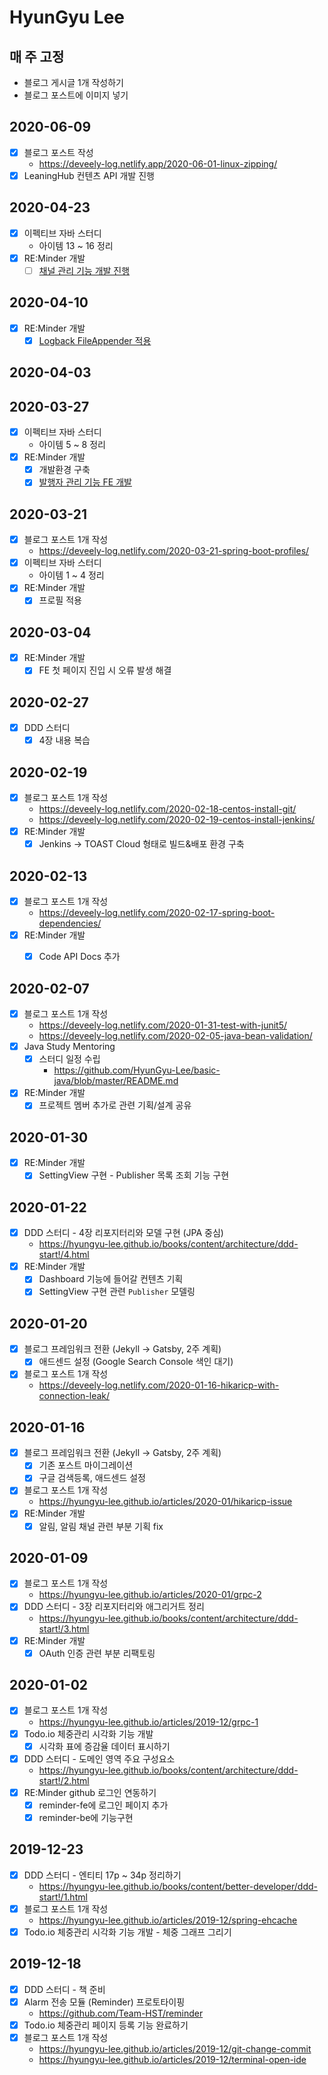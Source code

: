 # HyunGyu Lee

## 매 주 고정
- 블로그 게시글 1개 작성하기
- 블로그 포스트에 이미지 넣기

## 2020-06-09
- [x] 블로그 포스트 작성
  - https://deveely-log.netlify.app/2020-06-01-linux-zipping/
- [x] LeaningHub 컨텐츠 API 개발 진행

## 2020-04-23
- [x] 이펙티브 자바 스터디
  - 아이템 13 ~ 16 정리
- [x] RE:Minder 개발
  - [ ] [채널 관리 기능 개발 진행](https://github.com/Team-HST/reminder/issues/18) 

## 2020-04-10
- [x] RE:Minder 개발
  - [x] [Logback FileAppender 적용](https://github.com/Team-HST/reminder/issues/12)

## 2020-04-03

## 2020-03-27
- [x] 이펙티브 자바 스터디
  - 아이템 5 ~ 8 정리
- [x] RE:Minder 개발
  - [x] 개발환경 구축
  - [x] [발행자 관리 기능 FE 개발](https://github.com/Team-HST/reminder/issues/17)

## 2020-03-21
- [x] 블로그 포스트 1개 작성
  - https://deveely-log.netlify.com/2020-03-21-spring-boot-profiles/
- [x] 이펙티브 자바 스터디
  - 아이템 1 ~ 4 정리
- [x] RE:Minder 개발
  - [x] 프로필 적용

## 2020-03-04
- [x] RE:Minder 개발
  - [x] FE 첫 페이지 진입 시 오류 발생 해결

## 2020-02-27
- [x] DDD 스터디
  - [x] 4장 내용 복습

## 2020-02-19
- [x] 블로그 포스트 1개 작성
  - https://deveely-log.netlify.com/2020-02-18-centos-install-git/
  - https://deveely-log.netlify.com/2020-02-19-centos-install-jenkins/
- [x] RE:Minder 개발
  - [x] Jenkins -> TOAST Cloud 형태로 빌드&배포 환경 구축

## 2020-02-13
- [x] 블로그 포스트 1개 작성
  - https://deveely-log.netlify.com/2020-02-17-spring-boot-dependencies/
- [x] RE:Minder 개발
  - [x] Code API Docs 추가


## 2020-02-07
- [x] 블로그 포스트 1개 작성
  - https://deveely-log.netlify.com/2020-01-31-test-with-junit5/
  - https://deveely-log.netlify.com/2020-02-05-java-bean-validation/
- [x] Java Study Mentoring
  - [x] 스터디 일정 수립
    - https://github.com/HyunGyu-Lee/basic-java/blob/master/README.md
- [x] RE:Minder 개발
  - [x] 프로젝트 멤버 추가로 관련 기획/설계 공유

## 2020-01-30
- [x] RE:Minder 개발
  - [x] SettingView 구현 - Publisher 목록 조회 기능 구현

## 2020-01-22
- [x] DDD 스터디 - 4장 리포지터리와 모델 구현 (JPA 중심)
  - https://hyungyu-lee.github.io/books/content/architecture/ddd-start!/4.html
- [x] RE:Minder 개발
  - [x] Dashboard 기능에 들어갈 컨텐츠 기획
  - [x] SettingView 구현 관련 `Publisher` 모델링

## 2020-01-20
- [x] 블로그 프레임워크 전환 (Jekyll -> Gatsby, 2주 계획)
  - [x] 애드센드 설정 (Google Search Console 색인 대기)
- [x] 블로그 포스트 1개 작성
  - https://deveely-log.netlify.com/2020-01-16-hikaricp-with-connection-leak/
  
## 2020-01-16
- [x] 블로그 프레임워크 전환 (Jekyll -> Gatsby, 2주 계획)
  - [x] 기존 포스트 마이그레이션
  - [x] 구글 검색등록, 애드센드 설정
- [x] 블로그 포스트 1개 작성
  - https://hyungyu-lee.github.io/articles/2020-01/hikaricp-issue
- [x] RE:Minder 개발
  - [x] 알림, 알림 채널 관련 부분 기획 fix

## 2020-01-09
- [x] 블로그 포스트 1개 작성
  - https://hyungyu-lee.github.io/articles/2020-01/grpc-2
- [x] DDD 스터디 - 3장 리포지터리와 애그리거트 정리
  - https://hyungyu-lee.github.io/books/content/architecture/ddd-start!/3.html
- [x] RE:Minder 개발
  - [x] OAuth 인증 관련 부분 리팩토링

## 2020-01-02
- [x] 블로그 포스트 1개 작성
  - https://hyungyu-lee.github.io/articles/2019-12/grpc-1
- [x] Todo.io 체중관리 시각화 기능 개발
  - [x] 시각화 표에 증감율 데이터 표시하기
- [x] DDD 스터디 - 도메인 영역 주요 구성요소
  - https://hyungyu-lee.github.io/books/content/architecture/ddd-start!/2.html
- [x] RE:Minder github 로그인 연동하기
  - [x] reminder-fe에 로그인 페이지 추가
  - [x] reminder-be에 기능구현

## 2019-12-23
- [x] DDD 스터디 - 엔티티 17p ~ 34p 정리하기
  - https://hyungyu-lee.github.io/books/content/better-developer/ddd-start!/1.html
- [x] 블로그 포스트 1개 작성
  - https://hyungyu-lee.github.io/articles/2019-12/spring-ehcache
- [x] Todo.io 체중관리 시각화 기능 개발 - 체중 그래프 그리기

## 2019-12-18
- [x] DDD 스터디 - 책 준비
- [x] Alarm 전송 모듈 (Reminder) 프로토타이핑
  - https://github.com/Team-HST/reminder
- [x] Todo.io 체중관리 페이지 등록 기능 완료하기
- [x] 블로그 포스트 1개 작성
  - https://hyungyu-lee.github.io/articles/2019-12/git-change-commit
  - https://hyungyu-lee.github.io/articles/2019-12/terminal-open-ide
